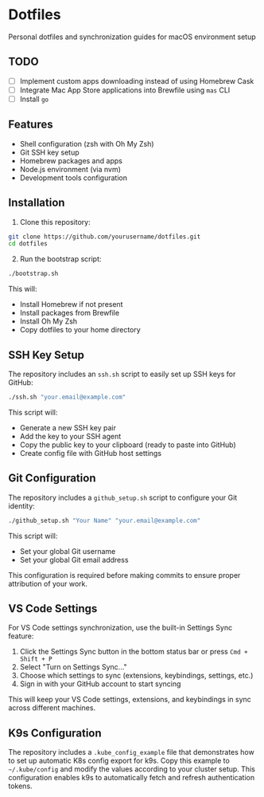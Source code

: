 # Dotfiles

Personal dotfiles and synchronization guides for macOS environment setup

## TODO
- [ ] Implement custom apps downloading instead of using Homebrew Cask
- [ ] Integrate Mac App Store applications into Brewfile using `mas` CLI
- [ ] Install `go`

## Features

- Shell configuration (zsh with Oh My Zsh)
- Git SSH key setup
- Homebrew packages and apps
- Node.js environment (via nvm)
- Development tools configuration

## Installation

1. Clone this repository:
```sh
git clone https://github.com/yourusername/dotfiles.git
cd dotfiles
```

2. Run the bootstrap script:
```sh
./bootstrap.sh
```

This will:
- Install Homebrew if not present
- Install packages from Brewfile
- Install Oh My Zsh
- Copy dotfiles to your home directory

## SSH Key Setup

The repository includes an `ssh.sh` script to easily set up SSH keys for GitHub:

```sh
./ssh.sh "your.email@example.com"
```

This script will:
- Generate a new SSH key pair
- Add the key to your SSH agent
- Copy the public key to your clipboard (ready to paste into GitHub)
- Create config file with GitHub host settings

## Git Configuration

The repository includes a `github_setup.sh` script to configure your Git identity:

```sh
./github_setup.sh "Your Name" "your.email@example.com"
```

This script will:
- Set your global Git username
- Set your global Git email address

This configuration is required before making commits to ensure proper attribution of your work.

## VS Code Settings

For VS Code settings synchronization, use the built-in Settings Sync feature:

1. Click the Settings Sync button in the bottom status bar or press `Cmd + Shift + P`
2. Select "Turn on Settings Sync..."
3. Choose which settings to sync (extensions, keybindings, settings, etc.)
4. Sign in with your GitHub account to start syncing

This will keep your VS Code settings, extensions, and keybindings in sync across different machines.

## K9s Configuration

The repository includes a `.kube_config_example` file that demonstrates how to set up automatic K8s config export for k9s. Copy this example to `~/.kube/config` and modify the values according to your cluster setup. This configuration enables k9s to automatically fetch and refresh authentication tokens.

